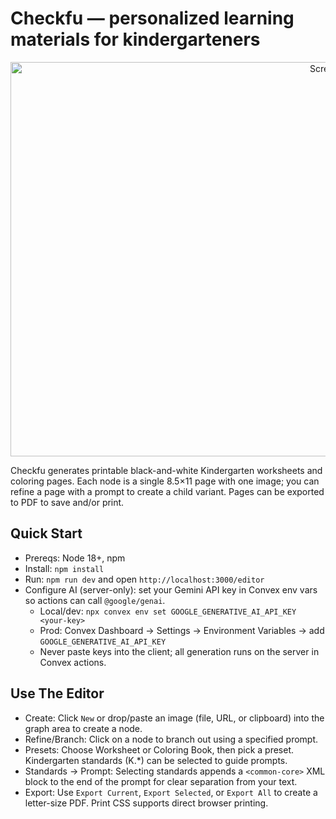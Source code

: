 # Checkfu — personalized learning materials for kindergarteners

<p align="center">
  <img width="1200" height="631" alt="Screenshot 2025-09-08 at 2 38 46 AM" src="https://github.com/user-attachments/assets/b239f398-5809-4741-b589-ce1db764fe5e" />
</p>

Checkfu generates printable black-and-white Kindergarten worksheets and coloring pages. Each node is a single 8.5×11 page with one image; you can refine a page with a prompt to create a child variant. Pages can be exported to PDF to save and/or print.

## Quick Start

- Prereqs: Node 18+, npm
- Install: `npm install`
- Run: `npm run dev` and open `http://localhost:3000/editor`
- Configure AI (server-only): set your Gemini API key in Convex env vars so actions can call `@google/genai`.
  - Local/dev: `npx convex env set GOOGLE_GENERATIVE_AI_API_KEY <your-key>`
  - Prod: Convex Dashboard → Settings → Environment Variables → add `GOOGLE_GENERATIVE_AI_API_KEY`
  - Never paste keys into the client; all generation runs on the server in Convex actions.

## Use The Editor

- Create: Click `New` or drop/paste an image (file, URL, or clipboard) into the graph area to create a node.
- Refine/Branch: Click on a node to branch out using a specified prompt.
- Presets: Choose Worksheet or Coloring Book, then pick a preset. Kindergarten standards (K.\*) can be selected to guide prompts.
- Standards → Prompt: Selecting standards appends a `<common-core>` XML block to the end of the prompt for clear separation from your text.
- Export: Use `Export Current`, `Export Selected`, or `Export All` to create a letter-size PDF. Print CSS supports direct browser printing.
